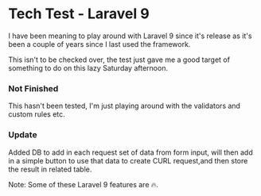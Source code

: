 # Tech Test - Laravel 9

I have been meaning to play around with Laravel 9 since it's release as it's been a couple of years since I last used the framework.

This isn't to be checked over, the test just gave me a good target of something to do on this lazy Saturday afternoon.

### Not Finished

This hasn't been tested, I'm just playing around with the validators and custom rules etc. 

### Update

Added DB to add in each request set of data from form input, will then add in a simple button to use that data to create CURL request,and then store the result in related table.

Note: Some of these Laravel 9 features are 🔥.
